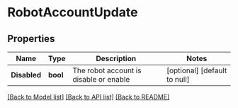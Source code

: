 # RobotAccountUpdate

## Properties
Name | Type | Description | Notes
------------ | ------------- | ------------- | -------------
**Disabled** | **bool** | The robot account is disable or enable | [optional] [default to null]

[[Back to Model list]](../README.md#documentation-for-models) [[Back to API list]](../README.md#documentation-for-api-endpoints) [[Back to README]](../README.md)

